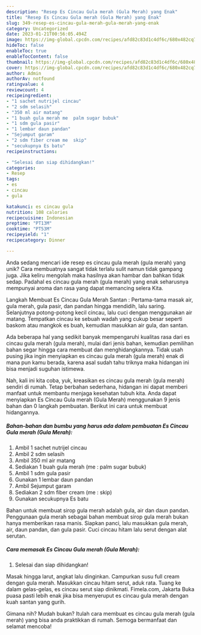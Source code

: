 ```yaml
---
description: "Resep Es Cincau Gula merah (Gula Merah) yang Enak"
title: "Resep Es Cincau Gula merah (Gula Merah) yang Enak"
slug: 349-resep-es-cincau-gula-merah-gula-merah-yang-enak
category: Uncategorized
date: 2023-01-21T00:56:05.494Z
image: https://img-global.cpcdn.com/recipes/afd82c83d1c4df6c/680x482cq70/es-cincau-gula-merah-gula-merah-foto-resep-utama.jpg
hideToc: false
enableToc: true
enableTocContent: false
thumbnail: https://img-global.cpcdn.com/recipes/afd82c83d1c4df6c/680x482cq70/es-cincau-gula-merah-gula-merah-foto-resep-utama.jpg
cover: https://img-global.cpcdn.com/recipes/afd82c83d1c4df6c/680x482cq70/es-cincau-gula-merah-gula-merah-foto-resep-utama.jpg
author: Admin
authorAv: notfound
ratingvalue: 4
reviewcount: 4
recipeingredient:
- "1 sachet nutrijel cincau"
- "2 sdm selasih"
- "350 ml air matang"
- "1 buah gula merah me  palm sugar bubuk"
- "1 sdm gula pasir"
- "1 lembar daun pandan"
- "Sejumput garam"
- "2 sdm fiber cream me  skip"
- "secukupnya Es batu"
recipeinstructions:

- "Selesai dan siap dihidangkan!"
categories:
- Resep
tags:
- es
- cincau
- gula

katakunci: es cincau gula 
nutrition: 108 calories
recipecuisine: Indonesian
preptime: "PT13M"
cooktime: "PT53M"
recipeyield: "1"
recipecategory: Dinner

---
```





Anda sedang mencari ide resep es cincau gula merah (gula merah) yang unik? Cara membuatnya sangat tidak terlalu sulit namun tidak gampang juga. Jika keliru mengolah maka hasilnya akan hambar dan bahkan tidak sedap. Padahal es cincau gula merah (gula merah) yang enak seharusnya mempunyai aroma dan rasa yang dapat memancing selera Kita.





Langkah Membuat Es Cincau Gula Merah Santan : Pertama-tama masak air, gula merah, gula pasir, dan pandan hingga mendidih, lalu saring. Selanjutnya potong-potong kecil cincau, lalu cuci dengan menggunakan air matang. Tempatkan cincau ke sebuah wadah yang cukup besar seperti baskom atau mangkok es buah, kemudian masukkan air gula, dan santan.

Ada beberapa hal yang sedikit banyak mempengaruhi kualitas rasa dari es cincau gula merah (gula merah), mulai dari jenis bahan, kemudian pemilihan bahan segar hingga cara membuat dan menghidangkannya. Tidak usah pusing jika ingin menyiapkan es cincau gula merah (gula merah) enak di mana pun kamu berada, karena asal sudah tahu triknya maka hidangan ini bisa menjadi suguhan istimewa.






Nah, kali ini kita coba, yuk, kreasikan es cincau gula merah (gula merah) sendiri di rumah. Tetap berbahan sederhana, hidangan ini dapat memberi manfaat untuk membantu menjaga kesehatan tubuh kita. Anda dapat menyiapkan Es Cincau Gula merah (Gula Merah) menggunakan 9 jenis bahan dan 0 langkah pembuatan. Berikut ini cara untuk membuat hidangannya.

<!--inarticleads1-->

##### Bahan-bahan dan bumbu yang harus ada dalam pembuatan Es Cincau Gula merah (Gula Merah):

1. Ambil 1 sachet nutrijel cincau
1. Ambil 2 sdm selasih
1. Ambil 350 ml air matang
1. Sediakan 1 buah gula merah (me : palm sugar bubuk)
1. Ambil 1 sdm gula pasir
1. Gunakan 1 lembar daun pandan
1. Ambil Sejumput garam
1. Sediakan 2 sdm fiber cream (me : skip)
1. Gunakan secukupnya Es batu


Bahan untuk membuat sirop gula merah adalah gula, air dan daun pandan. Penggunaan gula merah sebagai bahan membuat sirop gula merah bukan hanya memberikan rasa manis. Siapkan panci, lalu masukkan gula merah, air, daun pandan, dan gula pasir. Cuci cincau hitam lalu serut dengan alat serutan. 

<!--inarticleads2-->

##### Cara memasak Es Cincau Gula merah (Gula Merah):


1. Selesai dan siap dihidangkan!

Masak hingga larut, angkat lalu dinginkan. Campurkan susu full cream dengan gula merah. Masukkan cincau hitam serut, aduk rata. Tuang ke dalam gelas-gelas, es cincau serut siap dinikmati. Fimela.com, Jakarta Buka puasa pasti lebih enak jika bisa menyeruput es cincau gula merah dengan kuah santan yang gurih. 

Gimana nih? Mudah bukan? Itulah cara membuat es cincau gula merah (gula merah) yang bisa anda praktikkan di rumah. Semoga bermanfaat dan selamat mencoba!
